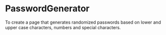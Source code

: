 # PasswordGenerator
To create a page that generates randomized passwords based on lower and upper case characters, numbers and special characters. 
